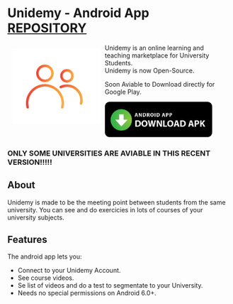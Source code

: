 # Unidemy - Android App [REPOSITORY](https://github.com/pablomariaarranzpou/Unidemy)

<img src="app/src/main/res/drawable/unidemy_logo_icon_final.png" align="left"
width="200" hspace="10" vspace="10">

Unidemy is an online learning and teaching marketplace for University Students.  
Unidemy is now Open-Source.  

Soon Aviable to Download directly for Google Play. 

<p align="left">
<a href = "youtube.com">
    <img alt="Get it!"
        height="80"
        src="https://raw.githubusercontent.com/Thukor/MazeSolver/master/resources/download.png" />
</a>  
        </p>
        
        
        
### ONLY SOME UNIVERSITIES ARE AVIABLE IN THIS RECENT VERSION!!!!!  

## About

Unidemy is made to be the meeting point between students from the same university.
You can see and do exercicies in lots of courses of your university subjects.


## Features

The android app lets you:
- Connect to your Unidemy Account.
- See course videos.
- Se list of videos and do a test to segmentate to your University.
- Needs no special permissions on Android 6.0+.
